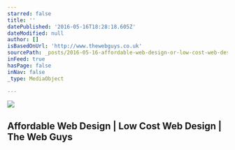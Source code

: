 ```yaml
---
starred: false
title: ''
datePublished: '2016-05-16T18:28:18.605Z'
dateModified: null
author: []
isBasedOnUrl: 'http://www.thewebguys.co.uk'
sourcePath: _posts/2016-05-16-affordable-web-design-or-low-cost-web-design-or-the-web-guys.md
inFeed: true
hasPage: false
inNav: false
_type: MediaObject

---
```

<article style=""><img src="http://www.thewebguys.co.uk/wp-content/uploads/2016/05/mardyke-bridge-1537642-1600x1200-150x150.jpg" /><h1>Affordable Web Design | Low Cost Web Design | The Web Guys</h1></article>